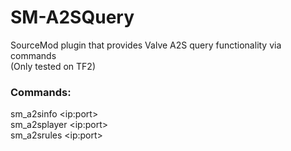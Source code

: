 # SM-A2SQuery
SourceMod plugin that provides Valve A2S query functionality via commands  
(Only tested on TF2)

### Commands:
sm_a2sinfo \<ip:port\>  
sm_a2splayer \<ip:port\>  
sm_a2srules \<ip:port\>

